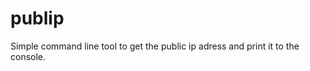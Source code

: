 <div align="left">
<h1>publip</h1>
</div>

Simple command line tool to get the public ip adress and print it to the console.

